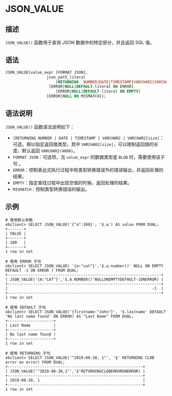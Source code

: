 # JSON_VALUE

## 描述

`JSON_VALUE()` 函数用于查询 JSON 数据中的特定部分，并且返回 SQL 值。

## 语法

```sql
JSON_VALUE(value_expr [FORMAT JSON],
                  json_path_literal
                      [RETURNING  NUMBER|DATE|TIMESTAMP|VARCHAR2|VARCHAR2[size],]
                   [ERROR|NULL|DEFAULT-literal ON ERROR]
                      [ERROR|NULL|DEFAULT-literal ON EMPTY]
                  [ERROR|NULL ON MISMATCH]);
```

## 语法说明

`JSON_VALUE()` 函数语法说明如下：

- `[RETURNING NUMBER | DATE | TIMESTAMP | VARCHAR2 | VARCHAR2[size]`：可选，用以指定返回值类型，其中 `VARCHAR2[size]`，可以限制返回值的长度，默认返回 `VARCHAR2(4000)`。
- `FORMAT JSON`：可选项，当 `value_expr` 的数据类型是 `BLOB` 时，需要使用该子句 。
- `ERROR`：控制表达式执行过程中除类型转换错误外的错误输出，并返回处理的结果。
- `EMPTY`：指定查找过程中出现空值的时候，返回处理的结果。
- `MISMATCH`：控制类型转换错误的输出。

## 示例

```shell
# 使用默认参数
obclient> SELECT JSON_VALUE('{"a":100}', '$.a') AS value FROM DUAL;
+-------+
| VALUE |
+-------+
| 100   |
+-------+
1 row in set

# 使用 ERROR 子句
obclient> SELECT JSON_VALUE( '{a:"cat"}','$.a.number()' NULL ON EMPTY  DEFAULT -1 ON ERROR ) FROM DUAL;
+-------------------------------------------------------------------+
| JSON_VALUE('{A:"CAT"}','$.A.NUMBER()'NULLONEMPTYDEFAULT-1ONERROR) |
+-------------------------------------------------------------------+
|                                                               -1  |
+-------------------------------------------------------------------+
1 row in set

# 使用 DEFAULT 子句
obclient> SELECT JSON_VALUE('{firstname:"John"}', '$.lastname' DEFAULT 'No last name found' ON ERROR) AS "Last Name" FROM DUAL;
+--------------------+
| Last Name          |
+--------------------+
| No last name found |
+--------------------+
1 row in set

# 使用 RETURNING 子句
obclient> SELECT JSON_VALUE('"2019-08-30, 1"', '$' RETURNING CLOB error on error) FROM DUAL;
+-----------------------------------------------------------+
| JSON_VALUE('"2019-08-30,1"','$'RETURNINGCLOBERRORONERROR) |
+-----------------------------------------------------------+
| 2019-08-30, 1                                             |
+-----------------------------------------------------------+
1 row in set
```
